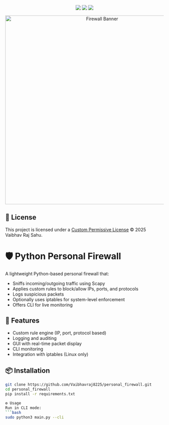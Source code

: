<p align="center">
  <img src="https://img.shields.io/github/license/your-username/personal_firewall?style=flat-square">
  <img src="https://img.shields.io/github/languages/top/your-username/personal_firewall?style=flat-square">
  <img src="https://img.shields.io/github/issues/your-username/personal_firewall?style=flat-square">
</p>

<p align="center">
  <img src="https://user-images.githubusercontent.com/placeholder/firewall-banner.png" alt="Firewall Banner" width="600"/>
</p>

## 📄 License
This project is licensed under a [Custom Permissive License](LICENSE) © 2025 Vaibhav Raj Sahu.

# 🛡️ Python Personal Firewall

A lightweight Python-based personal firewall that:
- Sniffs incoming/outgoing traffic using Scapy
- Applies custom rules to block/allow IPs, ports, and protocols
- Logs suspicious packets
- Optionally uses iptables for system-level enforcement
- Offers CLI for live monitoring

## 🚀 Features
- Custom rule engine (IP, port, protocol based)
- Logging and auditing
- GUI with real-time packet display
- CLI monitoring
- Integration with iptables (Linux only)

## 📦 Installation
```bash
git clone https://github.com/Vaibhavraj8225/personal_firewall.git
cd personal_firewall
pip install -r requirements.txt

⚙️ Usage
Run in CLI mode:
```bash
sudo python3 main.py --cli
